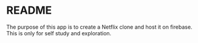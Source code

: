 # README
The purpose of this app is to create a Netflix clone and host it on firebase. This is only for self study and exploration.